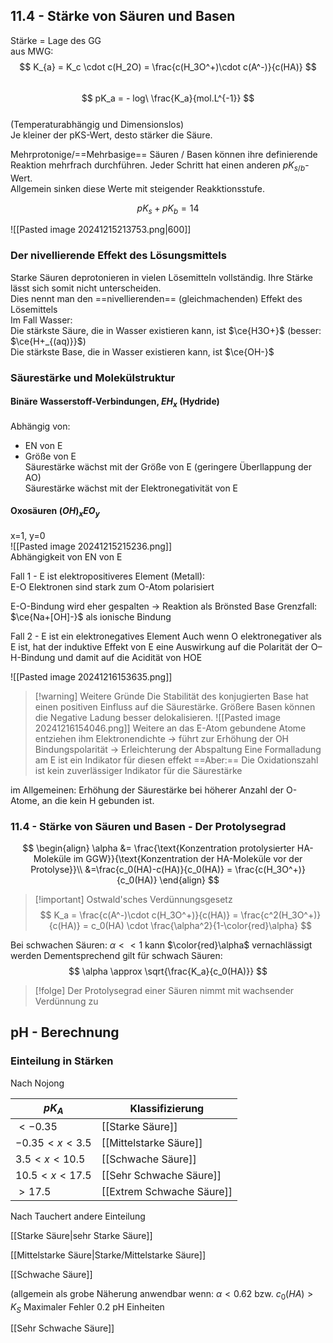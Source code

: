## 11.4 - Stärke von Säuren und Basen  
Stärke = Lage des GG  
aus MWG:  
$$  
K_{a} = K_c \cdot c(H_2O) = \frac{c(H_3O^+)\cdot c(A^-)}{c(HA)}  
$$  
$$  
pK_a = - log\ \frac{K_a}{mol.L^{-1}}  
$$  
(Temperaturabhängig und Dimensionslos)  
Je kleiner der pKS-Wert, desto stärker die Säure.  
  
Mehrprotonige/==Mehrbasige== Säuren / Basen können ihre definierende Reaktion mehrfrach durchführen. Jeder Schritt hat einen anderen $pK_{s/b}$-Wert.  
Allgemein sinken diese Werte mit steigender Reakktionsstufe.  
  
$$  
pK_s + pK_b = 14  
$$  
  
![[Pasted image 20241215213753.png|600]]  
  
### Der nivellierende Effekt des Lösungsmittels  
Starke Säuren deprotonieren in vielen Lösemitteln vollständig. Ihre Stärke lässt sich somit nicht unterscheiden.  
Dies nennt man den ==nivellierenden== (gleichmachenden) Effekt des Lösemittels  
Im Fall Wasser:  
Die stärkste Säure, die in Wasser existieren kann, ist $\ce{H3O+}$ (besser: $\ce{H+_{(aq)}}$)   
Die stärkste Base, die in Wasser existieren kann, ist $\ce{OH-}$   
  
### Säurestärke und Molekülstruktur  
#### Binäre Wasserstoff-Verbindungen, $EH_x$ (Hydride)  
Abhängig von:  
- EN von E  
- Größe von E  
Säurestärke wächst mit der Größe von E (geringere Überllappung der AO)  
Säurestärke wächst mit der Elektronegativität von E  
  
#### Oxosäuren $(OH)_xEO_y$  
x=1, y=0  
![[Pasted image 20241215215236.png]]  
Abhängigkeit von EN von E  
  
Fall 1 - E ist elektropositiveres Element (Metall):  
E-O Elektronen sind stark zum O-Atom polarisiert  

E-O-Bindung wird eher gespalten
-> Reaktion als Brönsted Base
Grenzfall: $\ce{Na+[OH]-}$ als ionische Bindung

Fall 2 - E ist ein elektronegatives Element
Auch wenn O elektronegativer als E ist, hat der induktive Effekt von E eine Auswirkung auf die Polarität der O–H-Bindung und damit auf die Acidität von HOE

![[Pasted image 20241216153635.png]]

>[!warning] Weitere Gründe
>Die Stabilität des konjugierten Base hat einen positiven Einfluss auf die Säurestärke. Größere Basen können die Negative Ladung besser delokalisieren.
>![[Pasted image 20241216154046.png]]
>Weitere an das E-Atom gebundene Atome entziehen ihm Elektronendichte -> führt zur Erhöhung der OH Bindungspolarität -> Erleichterung der Abspaltung
>Eine Formalladung am E ist ein Indikator für diesen effekt
>==Aber:==
>Die Oxidationszahl ist kein zuverlässiger Indikator für die Säurestärke

im Allgemeinen: Erhöhung der Säurestärke bei höherer Anzahl der O-Atome, an die kein H gebunden ist.

### 11.4 - Stärke von Säuren und Basen - Der Protolysegrad
$$
\begin{align}
\alpha &=  \frac{\text{Konzentration protolysierter HA-Moleküle im GGW}}{\text{Konzentration der HA-Moleküle vor der Protolyse}}\\
&=\frac{c_0(HA)-c(HA)}{c_0(HA)} = \frac{c(H_3O^+)}{c_0(HA)}
\end{align}
$$
>[!important] Ostwald'sches Verdünnungsgesetz
>$$
>K_a = \frac{c(A^-)\cdot c(H_3O^+)}{c(HA)} = \frac{c^2(H_3O^+)}{c(HA)} = c_0(HA) \cdot \frac{\alpha^2}{1-\color{red}\alpha}
>$$

Bei schwachen Säuren: $\alpha << 1$ kann $\color{red}\alpha$ vernachlässigt werden
Dementsprechend gilt für schwach Säuren:
$$
\alpha \approx \sqrt{\frac{K_a}{c_0(HA)}}
$$
> [!folge] Der Protolysegrad einer Säuren nimmt mit wachsender Verdünnung zu


## pH - Berechnung
### Einteilung in Stärken                                                                                        

Nach Nojong

| $pK_A$             | Klassifizierung           |                                                  
| ------------------ | ------------------------- |                                                  
| $< - 0.35$         | [[Starke Säure]]          |                                                  
| $- 0.35 < x < 3.5$ | [[Mittelstarke Säure]]    |                                                  
| $3.5 < x < 10.5$   | [[Schwache Säure]]        |                                                  
| $10.5 < x < 17.5$  | [[Sehr Schwache Säure]]   |                                                  
| $> 17.5$           | [[Extrem Schwache Säure]] |                                                  
Nach Tauchert andere Einteilung

[[Starke Säure|sehr Starke Säure]]

[[Mittelstarke Säure|Starke/Mittelstarke Säure]]

[[Schwache Säure]]

(allgemein als grobe Näherung anwendbar wenn: $\alpha < 0.62$ bzw. $c_0(HA) > K_S$
Maximaler Fehler 0.2 pH Einheiten

[[Sehr Schwache Säure]]



